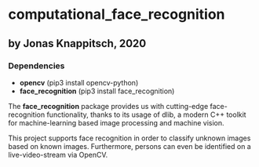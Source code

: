 # computational_face_recognition
## by Jonas Knappitsch, 2020

### Dependencies
- **opencv** (pip3 install opencv-python)
- **face_recognition** (pip3 install face_recognition)

The **face_recognition** package provides us with cutting-edge face-recognition functionality, thanks to its usage of dlib, a modern C++ toolkit for machine-learning based image processing and machine vision.

This project supports face recognition in order to classify unknown images based on known images.
Furthermore, persons can even be identified on a live-video-stream via OpenCV.

